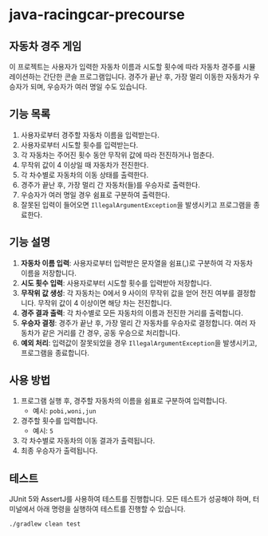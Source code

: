 # java-racingcar-precourse


## 자동차 경주 게임

이 프로젝트는 사용자가 입력한 자동차 이름과 시도할 횟수에 따라 자동차 경주를 시뮬레이션하는 간단한 콘솔 프로그램입니다. 경주가 끝난 후, 가장 멀리 이동한 자동차가 우승자가 되며, 우승자가 여러 명일 수도 있습니다.

## 기능 목록

1. 사용자로부터 경주할 자동차 이름을 입력받는다.
2. 사용자로부터 시도할 횟수를 입력받는다.
3. 각 자동차는 주어진 횟수 동안 무작위 값에 따라 전진하거나 멈춘다.
4. 무작위 값이 4 이상일 때 자동차가 전진한다.
5. 각 차수별로 자동차의 이동 상태를 출력한다.
6. 경주가 끝난 후, 가장 멀리 간 자동차(들)를 우승자로 출력한다.
7. 우승자가 여러 명일 경우 쉼표로 구분하여 출력한다.
8. 잘못된 입력이 들어오면 `IllegalArgumentException`을 발생시키고 프로그램을 종료한다.

## 기능 설명

1. **자동차 이름 입력**: 사용자로부터 입력받은 문자열을 쉼표(,)로 구분하여 각 자동차 이름을 저장합니다.
2. **시도 횟수 입력**: 사용자로부터 시도할 횟수를 입력받아 저장합니다.
3. **무작위 값 생성**: 각 자동차는 0에서 9 사이의 무작위 값을 얻어 전진 여부를 결정합니다. 무작위 값이 4 이상이면 해당 차는 전진합니다.
4. **경주 결과 출력**: 각 차수별로 모든 자동차의 이름과 전진한 거리를 출력합니다.
5. **우승자 결정**: 경주가 끝난 후, 가장 멀리 간 자동차를 우승자로 결정합니다. 여러 자동차가 같은 거리를 간 경우, 공동 우승으로 처리합니다.
6. **예외 처리**: 입력값이 잘못되었을 경우 `IllegalArgumentException`을 발생시키고, 프로그램을 종료합니다.

## 사용 방법

1. 프로그램 실행 후, 경주할 자동차의 이름을 쉼표로 구분하여 입력합니다.
   - 예시: `pobi,woni,jun`
2. 경주할 횟수를 입력합니다.
   - 예시: `5`
3. 각 차수별로 자동차의 이동 결과가 출력됩니다.
4. 최종 우승자가 출력됩니다.

## 테스트

JUnit 5와 AssertJ를 사용하여 테스트를 진행합니다. 모든 테스트가 성공해야 하며, 터미널에서 아래 명령을 실행하여 테스트를 진행할 수 있습니다.

```bash
./gradlew clean test

